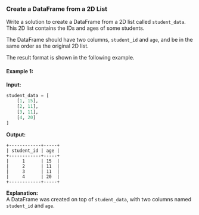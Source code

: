 ### Create a DataFrame from a 2D List

Write a solution to create a DataFrame from a 2D list called `student_data`. This 2D list contains the IDs and ages of some students.

The DataFrame should have two columns, `student_id` and `age`, and be in the same order as the original 2D list.

The result format is shown in the following example.

#### Example 1:

**Input:**

```python
student_data = [
    [1, 15],
    [2, 11],
    [3, 11],
    [4, 20]
]
```

**Output:**

```
+------------+-----+
| student_id | age |
+------------+-----+
|     1      | 15  |
|     2      | 11  |
|     3      | 11  |
|     4      | 20  |
+------------+-----+
```

**Explanation:**  
A DataFrame was created on top of `student_data`, with two columns named `student_id` and `age`.
